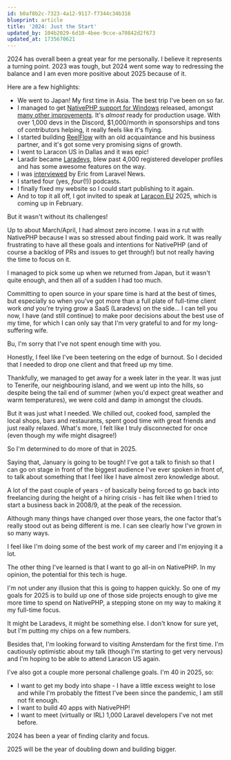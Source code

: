 ```yaml
---
id: b0af8b2c-7323-4a12-9117-f7344c34b316
blueprint: article
title: '2024: Just the Start'
updated_by: 104b2029-6d10-4bee-9cce-a70842d2f673
updated_at: 1735670621
---
```

2024 has overall been a great year for me personally. I believe it represents a turning point. 2023 was tough, but 2024 went some way to redressing the balance and I am even more positive about 2025 because of it.

Here are a few highlights:

- We went to Japan! My first time in Asia. The best trip I've been on so far.
- I managed to get [NativePHP support for Windows](https://github.com/orgs/NativePHP/discussions/278) released, amongst [many other improvements](https://github.com/nativephp/laravel/releases). It's _almost_ ready for production usage. With over 1,000 devs in the Discord, $1,000/month in sponsorships and tons of contributors helping, it really feels like it's flying.
- I started building [ReelFlow](https://reelflow.com/) with an old acquaintance and his business partner, and it's got some very promising signs of growth.
- I went to Laracon US in Dallas and it was epic!
- Laradir became [Laradevs](https://laradevs.com), blew past 4,000 registered developer profiles and has some awesome features on the way.
- I was [interviewed](https://laravel-news.com/building-desktop-applications-using-native-php) by Eric from Laravel News.
- I started four (yes, _four_(!)) podcasts.
- I finally fixed my website so I could start publishing to it again.
- And to top it all off, I got invited to speak at [Laracon EU](https://laracon.eu) 2025, which is coming up in February.

But it wasn't without its challenges!

Up to about March/April, I had almost zero income. I was in a rut with NativePHP because I was so stressed about finding paid work. It was really frustrating to have all these goals and intentions for NativePHP (and of course a backlog of PRs and issues to get through!) but not really having the time to focus on it.

I managed to pick some up when we returned from Japan, but it wasn't quite enough, and then all of a sudden I had too much.

Committing to open source in your spare time is hard at the best of times, but especially so when you've got more than a full plate of full-time client work _and_ you're trying grow a SaaS (Laradevs) on the side... I can tell you now, I have (and still continue) to make poor decisions about the best use of my time, for which I can only say that I'm very grateful to and for my long-suffering wife.

Bu, I'm sorry that I've not spent enough time with you.

Honestly, I feel like I've been teetering on the edge of burnout. So I decided that I needed to drop one client and that freed up my time.

Thankfully, we managed to get away for a week later in the year. It was just to Tenerife, our neighbouring island, and we went up into the hills, so despite being the tail end of summer (when you'd expect great weather and warm temperatures), we were cold and damp in amongst the clouds.

But it was just what I needed. We chilled out, cooked food, sampled the local shops, bars and restaurants, spent good time with great friends and just really relaxed. What's more, I felt like I truly disconnected for once (even though my wife might disagree!)

So I'm determined to do more of that in 2025.

Saying that, January is going to be tough! I've got a talk to finish so that I can go on stage in front of the biggest audience I've ever spoken in front of, to talk about something that I feel like I have almost zero knowledge about.

A lot of the past couple of years - of basically being forced to go back into freelancing during the height of a hiring crisis - has felt like when I tried to start a business back in 2008/9, at the peak of the recession.

Although many things have changed over those years, the one factor that's really stood out as being different is me. I can see clearly how I've grown in so many ways.

I feel like I'm doing some of the best work of my career and I'm enjoying it a lot.

The other thing I've learned is that I want to go all-in on NativePHP. In my opinion, the potential for this tech is huge.

I'm not under any illusion that this is going to happen quickly. So one of my goals for 2025 is to build up one of those side projects enough to give me more time to spend on NativePHP, a stepping stone on my way to making it my full-time focus.

It might be Laradevs, it might be something else. I don't know for sure yet, but I'm putting my chips on a few numbers.

Besides that, I'm looking forward to visiting Amsterdam for the first time. I'm cautiously optimistic about my talk (though I'm starting to get very nervous) and I'm hoping to be able to attend Laracon US again.

I've also got a couple more personal challenge goals. I'm 40 in 2025, so:
- I want to get my body into shape - I have a little excess weight to lose and while I'm probably the fittest I've been since the pandemic, I am still not fit enough.
- I want to build 40 apps with NativePHP!
- I want to meet (virtually or IRL) 1,000 Laravel developers I've not met before.

2024 has been a year of finding clarity and focus.

2025 will be the year of doubling down and building bigger.